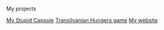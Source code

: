 My projects

[My Stupid Capsule](https://drive.google.com/file/d/1KzpfDrMJ3A6MyKgpfTfPkLSRTjXp4hhb/view?usp=sharing)
[Transilvanian Hungers game](https://drive.google.com/file/d/1YXQsqA-wUoXv5T0GVuA_2POvAOnh25P8/view?usp=sharing)
[My website](https://drive.google.com/file/d/1Jtaxrq_AGjynXA29IuVTrQ71K-hapcTj/view?usp=sharing)
